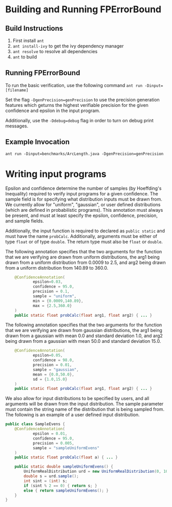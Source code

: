 # Building and Running FPErrorBound
## Build Instructions
1. First install `ant`
2. `ant install-ivy` to get the ivy dependency manager
3. `ant resolve` to resolve all dependencies
4. `ant` to build

## Running FPErrorBound
To run the basic verification, use the following command `ant run -Dinput=[filename]`

Set the flag `-DgenPrecision=genPrecision` to use the precision generation features which geturns the highest verifiable precision for the given confidence and epsilon in the input program.

Additionally, use the `-Ddebug=debug` flag in order to turn on debug print messages.

## Example Invocation
`ant run -Dinput=benchmarks/ArcLength.java -DgenPrecision=genPrecision`

# Writing input programs

Epsilon and confidence determine the number of samples (by Hoeffding's Inequality) required to verify input programs for a given confidence. The sample field is for specifying what distribution inputs must be drawn from. We currently allow for "uniform", "gaussian", or user defined distributions (which are defined in probabilistic programs). This annotation must always be present, and must at least specify the epsilon, confidence, precision, and sample fields. 

Additionally, the input function is required to declared as `public static` and must have the name `probCalc`. Additionally, arguments must be either of type `float` or of type `double`. The return type must also be `float` or `double`.

The following annotation specifies that the two arguments for the function that we are verifying are drawn from uniform distributions, the arg1 being drawn from a uniform distribution from 0.0009 to 2.5, and arg2 being drawn from a uniform distribution from 140.89 to 360.0. 

```java
    @ConfidenceAnnotation(
            epsilon=0.03,
            confidence = 95.0,
            precision = 0.1,
            sample = "uniform",
            min = {0.0009,140.89},
            max = {2.5,360.0}
    )
    public static float probCalc(float arg1, float arg2) { ... }
```

The following annotation specifies that the two arguments for the function that we are verifying are drawn from gaussian distributions, the arg1 being drawn from a gaussian with mean 0.0 and standard deviation 1.0, and arg2 being drawn from a gaussian with mean 50.0 and standard deviation 15.0. 

```java
    @ConfidenceAnnotation(
            epsilon=0.05,
            confidence = 98.0,
            precision = 0.01,
            sample = "gaussian",
            mean = {0.0,50.0},
            sd = {1.0,15.0}
    )
    public static float probCalc(float arg1, float arg2) { ... }
```

We also allow for input distributions to be specified by users, and all arguments will be drawn from the input distribution. The sample parameter must contain the string name of the distribution that is being sampled from. The following is an example of a user defined input distribution.

``` java
public class SampleEvens {
    @ConfidenceAnnotation(
            epsilon = 0.01,
            confidence = 95.0,
            precision = 0.005,
            sample = "sampleUniformEvens"
    )
    public static float probCalc(float a) { ... }

    public static double sampleUniformEvens() {
        UniformRealDistribution urd = new UniformRealDistribution(0, 100);
        double s = urd.sample();
        int sint = (int) s;
        if (sint % 2 == 0) { return s; }
        else { return sampleUniformEvens(); }
    }
}
```